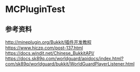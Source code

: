 # MCPluginTest

## 参考资料
http://mineplugin.org/Bukkit/插件开发教程  
https://www.hiczp.com/post-137.html  
https://docs.windit.net/Chinese_BukkitAPI/  
https://docs.sk89q.com/worldguard/apidocs/index.html?com/sk89q/worldguard/bukkit/WorldGuardPlayerListener.html  
